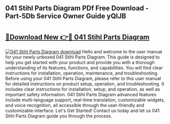 ## 041 Stihl Parts Diagram PDf Free Download - Part-5Db Service Owner Guide yQIJB

# <h2><a href="http://dfp91f.blite.top/?on=041+Stihl+Parts+Diagram">🔗Download New 👉🔴 041 Stihl Parts Diagram</a></h2>

[![041 Stihl Parts Diagram download](https://i.imgur.com/lujVjoI.png)](http://dfp91f.blite.top/?on=041+Stihl+Parts+Diagram)
Hello and welcome to the user manual for your newly unboxed 041 Stihl Parts Diagram. This guide is designed to help you get started with your product and provide you with a thorough understanding of its features, functions, and capabilities. You will find clear instructions for installation, operation, maintenance, and troubleshooting. Before using your 041 Stihl Parts Diagram, please refer to this user manual for detailed instructions on product setup, operation, and troubleshooting. It includes clear instructions for installation, setup, and operation, as well as important safety information. 041 Stihl Parts Diagram advanced features include multi-language support, real-time translation, customizable widgets, and voice recognition, all accessible through the user-friendly and customizable interface. Let's Get Started! Contact us today and let us 041 Stihl Parts Diagram guide you through the process.
